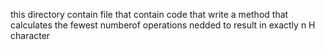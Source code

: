this directory contain file that contain code that write a method that calculates the fewest numberof operations nedded to result in exactly n H character
